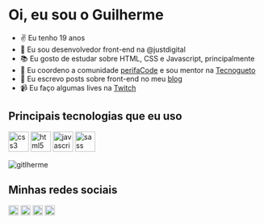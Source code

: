 # Oi, eu sou o Guilherme

- ✌ Eu tenho 19 anos
- 🔭 Eu sou desenvolvedor front-end na @justdigital
- 📚 Eu gosto de estudar sobre HTML, CSS e Javascript, principalmente
- 🖤 Eu coordeno a comunidade [perifaCode](https://perifacode.com) e sou mentor na [Tecnogueto](https://tecnogueto.com.br)
- 📝 Eu escrevo posts sobre front-end no meu [blog](http://blog.guilhermevieira.dev)
- 📹 Eu faço algumas lives na [Twitch](http://twitch.tv/gitlherme_)


## Principais tecnologias que eu uso
<p align="left"><img src="https://devicons.github.io/devicon/devicon.git/icons/css3/css3-original-wordmark.svg" alt="css3" width="40" height="40"/> <img src="https://devicons.github.io/devicon/devicon.git/icons/html5/html5-original-wordmark.svg" alt="html5" width="40" height="40"/> <img src="https://devicons.github.io/devicon/devicon.git/icons/javascript/javascript-original.svg" alt="javascript" width="40" height="40"/> <img src="https://devicons.github.io/devicon/devicon.git/icons/sass/sass-original.svg" alt="sass" width="40" height="40"/></p>

<p><img align="center" src="https://github-readme-stats.vercel.app/api/top-langs/?username=gitlherme&layout=compact&hide=html" alt="gitlherme" /></p>


## Minhas redes sociais
<p>
<a href="https://twitter.com/gitlherme" target="blank"><img align="center" src="https://cdn.jsdelivr.net/npm/simple-icons@3.0.1/icons/twitter.svg" alt="gitlherme" height="20" width="20" /></a>
<a href="https://linkedin.com/in/guihdev" target="blank"><img align="center" src="https://cdn.jsdelivr.net/npm/simple-icons@3.0.1/icons/linkedin.svg" alt="guihdev" height="20" width="20" /></a>
<a href="https://instagram.com/gitlherme" target="blank"><img align="center" src="https://cdn.jsdelivr.net/npm/simple-icons@3.0.1/icons/instagram.svg" alt="gitlherme" height="20" width="20" /></a>
<a href="https://twitch.tv/gitlherme_" target="blank"><img align="center" src="https://cdn.jsdelivr.net/npm/simple-icons@3.0.1/icons/twitch.svg" alt="gitlherme" height="20" width="20" /></a>
</p>
